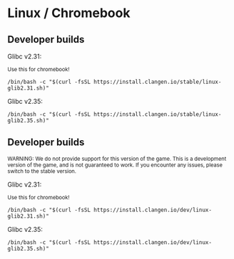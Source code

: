 # Linux / Chromebook


## Developer builds
Glibc v2.31:

<sup>Use this for chromebook!</sup>

`/bin/bash -c "$(curl -fsSL https://install.clangen.io/stable/linux-glib2.31.sh)"`

Glibc v2.35:

`/bin/bash -c "$(curl -fsSL https://install.clangen.io/stable/linux-glib2.35.sh)"`


## Developer builds
<sup>WARNING: We do not provide support for this version of the game.
This is a development version of the game, and is not guaranteed to work.
If you encounter any issues, please switch to the stable version.</sup>

Glibc v2.31:

<sup>Use this for chromebook!</sup>

`/bin/bash -c "$(curl -fsSL https://install.clangen.io/dev/linux-glib2.31.sh)"`

Glibc v2.35:

`/bin/bash -c "$(curl -fsSL https://install.clangen.io/dev/linux-glib2.35.sh)"`
